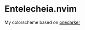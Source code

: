 # Entelecheia.nvim
My colorscheme based on [onedarker](https://github.com/LunarVim/onedarker.nvim)

